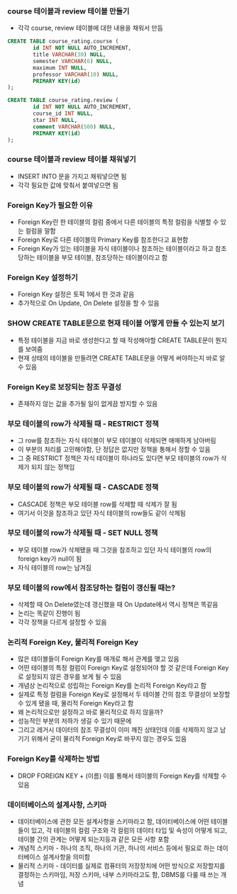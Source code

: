 ### course 테이블과 review 테이블 만들기
- 각각 course, review 테이블에 대한 내용을 채워서 만듬
```sql
CREATE TABLE course_rating.course (
		id INT NOT NULL AUTO_INCREMENT,
		title VARCHAR(30) NULL,
		semester VARCHAR(6) NULL,
		maximum INT NULL,
		professor VARCHAR(10) NULL,
		PRIMARY KEY(id)
);
```
```sql
CREATE TABLE course_rating.review (
		id INT NOT NULL AUTO_INCREMENT,
		course_id INT NULL,
		star INT NULL,
		comment VARCHAR(500) NULL,
		PRIMARY KEY(id)
);
```

### course 테이블과 review 테이블 채워넣기
- INSERT INTO 문을 가지고 채워넣으면 됨
- 각각 필요한 값에 맞춰서 붙여넣으면 됨

### Foreign Key가 필요한 이유
- Foreign Key란 한 테이블의 컬럼 중에서 다른 테이블의 특정 컬럼을 식별할 수 있는 컬럼을 말함
- Foreign Key로 다른 테이블의 Primary Key를 참조한다고 표현함
- Foreign Key가 있는 테이블을 자식 테이블이나 참조하는 테이블이라고 하고 참조당하는 테이블을 부모 테이블, 참조당하는 테이블이라고 함

### Foreign Key 설정하기
- Foreign Key 설정은 토픽 1에서 한 것과 같음
- 추가적으로 On Update, On Delete 설정을 할 수 있음

### SHOW CREATE TABLE문으로 현재 테이블 어떻게 만들 수 있는지 보기
- 특정 테이블을 지금 바로 생성한다고 할 때 작성해야할 CREATE TABLE문이 뭔지를 보여줌
- 현재 상태의 테이블을 만들려면 CREATE TABLE문을 어떻게 써야하는지 바로 알 수 있음

### Foreign Key로 보장되는 참조 무결성
- 존재하지 않는 값을 추가될 일이 없게끔 방지할 수 있음

### 부모 테이블의 row가 삭제될 때 - RESTRICT 정책
- 그 row를 참조하는 자식 테이블이 부모 테이블이 삭제되면 애매하게 남아버림
- 이 부분의 처리를 고민해야함, 단 정답은 없지만 정책을 통해서 정할 수 있음
- 그 중 RESTRICT 정책은 자식 테이블이 하나라도 있다면 부모 테이블의 row가 삭제가 되지 않는 정책임

### 부모 테이블의 row가 삭제될 때 - CASCADE 정책
- CASCADE 정책은 부모 테이블 row를 삭제할 때 삭제가 잘 됨
- 여기서 이것을 참조하고 있던 자식 테이블의 row들도 같이 삭제됨

### 부모 테이블의 row가 삭제될 때 - SET NULL 정책
- 부모 테이블 row가 삭제됐을 때 그것을 참조하고 있던 자식 테이블의 row의 foreign key가 null이 됨
- 자식 테이블의 row는 남겨짐

### 부모 테이블의 row에서 참조당하는 컬럼이 갱신될 때는?
- 삭제할 때 On Delete였는데 갱신했을 때 On Update에서 역시 정책은 똑같음
- 논리는 똑같이 진행이 됨
- 각각 정책을 다르게 설정할 수 있음

### 논리적 Foreign Key, 물리적 Foreign Key
- 많은 테이블들이 Foreign Key를 매개로 해서 관계를 맺고 있음
- 어떤 테이블의 특정 컬럼이 Foreign Key로 설정되어야 할 것 같은데 Foreign Key로 설정되지 않은 경우를 보게 될 수 있음
- 개념상 논리적으로 성립하는 Foreign Key를 논리적 Foreign Key라고 함
- 실제로 특정 컬럼을 Foreign Key로 설정해서 두 테이블 간의 참조 무결성이 보장할 수 있게 됐을 때, 물리적 Foreign Key라고 함
- 왜 논리적으로만 설정하고 바로 물리적으로 하지 않을까?
- 성능적인 부분의 저하가 생길 수 있기 때문에
- 그리고 레거시 데이터의 참조 무결성이 이미 깨진 상태인데 이를 삭제하지 않고 남기기 위해서 굳이 물리적 Foreign Key로 바꾸지 않는 경우도 있음

### Foreign Key를 삭제하는 방법
- DROP FOREIGN KEY + (이름) 이를 통해서 테이블의 Foreign Key를 삭제할 수 있음

### 데이터베이스의 설계사항, 스키마
- 데이터베이스에 관한 모든 설계사항을 스키마라고 함, 데이터베이스에 어떤 테이블들이 있고, 각 테이블의 컬럼 구조와 각 컬럼의 데이터 타입 및 속성이 어떻게 되고, 테이블 간의 관계는 어떻게 되는지등과 같은 모든 사항 포함
- 개념적 스키마 - 하나의 조직, 하나의 기관, 하나의 서비스 등에서 필요로 하는 데이터베이스 설계사항을 의미함
- 물리적 스키마 - 데이터를 실제로 컴퓨터의 저장장치에 어떤 방식으로 저장할지를 결정하는 스키마임, 저장 스키마, 내부 스키마라고도 함, DBMS를 다룰 때 쓰는 개념